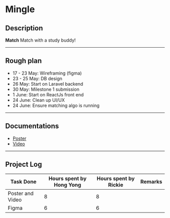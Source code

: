 # Mingle

## Description

**Match** Match with a study buddy!

---
## Rough plan
- 17 - 23 May: Wireframing (figma)
- 23 - 25 May: DB design
- 26 May: Start on Laravel backend 
- 30 May: Milestone 1 submission
- 1 June: Start on ReactJs front end
- 24 June: Clean up UI/UX
- 24 June: Ensure matching algo is running

---
## Documentations
- [Poster](https://drive.google.com/file/d/1hSSSFwsFvxNulO4DnH4-m_zSkJjgX59e/view?usp=sharing)
- [Video](https://drive.google.com/file/d/1ORkxYJhm3nbASeL9x0V5Z1Gok16BwiRY/view?usp=sharing)

---
## Project Log
| Task Done      | Hours spent by Hong Yong | Hours spent by Rickie | Remarks |
| - | - | - | - |
| Poster and Video | 8 | 8 |
| Figma | 6 | 6 |
